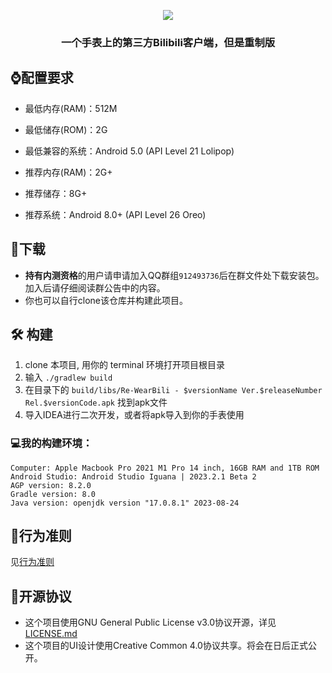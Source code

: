 <p align="center">
    <img src="https://repository-images.githubusercontent.com/625249285/2ce9fdfe-9ad8-46ec-9442-bfa69f268be1">
</p>


<h3 align="center">一个手表上的第三方Bilibili客户端，但是重制版</center>

## :watch:配置要求

- 最低内存(RAM)：512M
- 最低储存(ROM)：2G
- 最低兼容的系统：Android 5.0 (API Level 21 Lolipop)



- 推荐内存(RAM)：2G+
- 推荐储存：8G+
- 推荐系统：Android 8.0+ (API Level 26 Oreo)



## :rocket:下载

- **持有内测资格**的用户请申请加入QQ群组`912493736`后在群文件处下载安装包。加入后请仔细阅读群公告中的内容。
- 你也可以自行clone该仓库并构建此项目。


##  :hammer_and_wrench: 构建

1. clone 本项目, 用你的 terminal 环境打开项目根目录
2. 输入 ```./gradlew build```
3. 在目录下的 ```build/libs/Re-WearBili - $versionName Ver.$releaseNumber Rel.$versionCode.apk``` 找到apk文件
4. 导入IDEA进行二次开发，或者将apk导入到你的手表使用

### :computer:我的构建环境：

```
Computer: Apple Macbook Pro 2021 M1 Pro 14 inch, 16GB RAM and 1TB ROM
Android Studio: Android Studio Iguana | 2023.2.1 Beta 2
AGP version: 8.2.0
Gradle version: 8.0
Java version: openjdk version "17.0.8.1" 2023-08-24
```

## :book:行为准则

见[行为准则](https://github.com/SpaceXC/Re-WearBili/blob/main/.github/files/CodeOfConduct.md)

## :page_facing_up:开源协议

- 这个项目使用GNU General Public License v3.0协议开源，详见[LICENSE.md](https://github.com/SpaceXC/Re-WearBili/blob/main/LICENSE)
- 这个项目的UI设计使用Creative Common 4.0协议共享。将会在日后正式公开。
